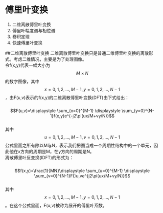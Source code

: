 # 傅里叶变换

1. 二维离散傅里叶变换
2. 傅里叶幅度谱与相位谱
3. 卷积定理
4. 快速傅里叶变换

##二维离散傅里叶变换
二维离散傅里叶变换只是普通二维傅里叶变换的离散形式。考虑二维情况，主要是为了处理图像。  
令f(x,y)代表一幅大小为$$M\times N$$的数字图像，其中$$x=0,1,2,...,M-1,y=0,1,2,...,N-1$$，由F(u,v)表示的f(x,y)的二维离散傅里叶变换(DFT)由下式给出：    
&emsp;&emsp;$$F(u,v)=\displaystyle \sum_{x=0}^{M-1} \displaystyle \sum_{y=0}^{N-1}f(x,y)e^{-j2\pi(ux/M+vy/N)}$$    
其中$$u=0,1,2,...,M-1,v=0,1,2,...,N-1$$公式里面之所有除以M与N，表示我们把图当成一个周期性结构中的一个单元，因此他在x方向的周期是M，在y方向的周期是N。  
离散傅里叶反变换(IDFT)的形式为：  
&emsp;&emsp;$$f(x,y)=\frac{1}{MN}\displaystyle \sum_{u=0}^{M-1} \displaystyle \sum_{v=0}^{N-1}F()u,ve^{j2\pi(ux/M+vy/N)}$$   
其中$$x=0,1,2,...,M-1,y=0,1,2,...,N-1$$。在这个公式里面，F(u,v)被称为展开的傅里叶系数。    









